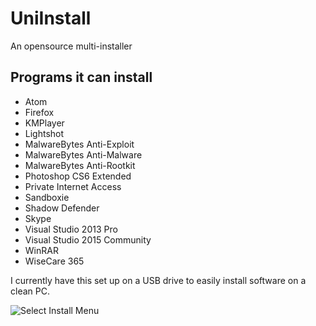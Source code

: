 # UniInstall
An opensource multi-installer

## Programs it can install

- Atom
- Firefox
- KMPlayer
- Lightshot
- MalwareBytes Anti-Exploit
- MalwareBytes Anti-Malware
- MalwareBytes Anti-Rootkit
- Photoshop CS6 Extended
- Private Internet Access
- Sandboxie
- Shadow Defender
- Skype
- Visual Studio 2013 Pro
- Visual Studio 2015 Community
- WinRAR
- WiseCare 365

I currently have this set up on a USB drive to easily install software on a clean PC.

![Select Install Menu](https://cdn.pximg.xyz/d4daca730d15e689e6122e546a898ad2.png)
